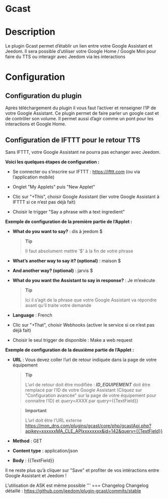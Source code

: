 Gcast 
=====

Description 
===========

Le plugin Gcast permet d’établir un lien entre votre Google Assistant et
Jeedom. Il sera possible d’utiliser votre Google Home / Google Mini pour
faire du TTS ou interagir avec Jeedom via les interactions

Configuration 
=============

Configuration du plugin 
-----------------------

Après téléchargement du plugin il vous faut l’activer et renseigner l’IP
de votre Google Assistant. Ce plugin permet de faire parler un google
cast et de contrôler son volume. Il permet aussi d’agir comme un pont
pour les interactions et Google Home.

Configuration de IFTTT pour le retour TTS 
-----------------------------------------

Sans IFTTT, votre Google Assistant ne pourra pas echanger avec Jeedom.

**Voici les quelques étapes de configuration :**

-   Se connecter ou s’inscrire sur IFTTT : <https://ifttt.com> (ou via
    l’application mobile)

-   Onglet "My Applets" puis "New Applet"

-   Clic sur "+This", choisir Google Assistant (lier votre Google
    Assistant à IFTTT si ce n’est pas déjà fait)

-   Choisir le trigger "Say a phrase with a text ingredient"

**Exemple de configuration de la première partie de l’Applet :**

-   **What do you want to say?** : dis à jeedom \$

    > **Tip**
    >
    > Il faut absolument mettre '\$' à la fin de votre phrase

-   **What’s another way to say it? (optional)** : maison \$

-   **And another way? (optional)** : jarvis \$

-   **What do you want the Assistant to say in response?** : Je
    m’exécute

    > **Tip**
    >
    > Ici il s’agit de la phrase que votre Google Assistant va répondre
    > avant qu’il traite votre demande

-   **Language** : French

-   Clic sur "+That", choisir Webhooks (activer le service si ce n’est
    pas déjà fait)

-   Choisir le seul trigger de disponible : Make a web request

**Exemple de configuration de la deuxième partie de l’Applet :**

-   **URL** : Vous devez coller l’url de retour indiquée dans la page de
    votre équipement

    > **Tip**
    >
    > L’url de retour doit être modifiée : ***ID\_EQUIPEMENT*** doit
    > être remplacé par l’ID de votre Google Assistant (Cliquez sur
    > "Configuration avancée" sur la page de votre équipement pour
    > connaitre l’ID) et *query=XXXX* par query={{TextField}}

    > **Important**
    >
    > L’url doit être l’URL externe
    > [https://mon\_dns.com/plugins/gcast/core/php/gcastApi.php?apikey=xxxxxxMA\_CLE\_APIxxxxxxxx&id=142&query={{TextField}}](https://mon_dns.com/plugins/gcast/core/php/gcastApi.php?apikey=xxxxxxMA_CLE_APIxxxxxxxx&id=142&query={{TextField}})

-   **Method** : GET

-   **Content type** : application/json

-   **Body** : {{TextField}}

Il ne reste plus qu’à cliquer sur "Save" et profiter de vos intéractions
entre Google Assistant et Jeedom !

L’utilisation de ASK est même possible ''' === Changelog Changelog
détaillé : <https://github.com/jeedom/plugin-gcast/commits/stable>
